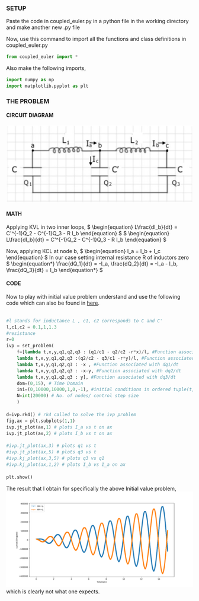 ### SETUP
Paste the code in coupled_euler.py in a python file in the working directory and make another new .py file

Now, use this command to import all the functions and class definitions in coupled_euler.py 

```python
from coupled_euler import *
```
Also make the following imports,

```python
import numpy as np
import matplotlib.pyplot as plt
```
### THE PROBLEM

#### CIRCUIT DIAGRAM
![](LC_.jpg)
#### MATH

Applying KVL in two inner loops,
$
\begin{equation}
    L\frac{dI_b}{dt} = C'^{-1}Q_2 - C^{-1}Q_3 - R I_b
\end{equation}
$
$
\begin{equation}
    L\frac{dI_b}{dt} = C'^{-1}Q_2 - C^{-1}Q_3 - R I_b
\end{equation}
$

Now, applying KCL at node b, 
$
\begin{equation}
    I_a = I_b + I_c
\end{equation}
$
In our case setting internal resistance R of inductors zero
$
\begin{equation*}
    \frac{dQ_1}{dt} = -I_a, \frac{dQ_2}{dt} = -I_a - I_b, \frac{dQ_3}{dt} = I_b
\end{equation*}
$
#### CODE
Now to play with initial value problem understand and use the following code which can also be found in [here](.,/coupled_oscillations.py).

```python class:"lineNo"

#l stands for inductance L , c1, c2 corresponds to C and C' 
l,c1,c2 = 0.1,1,1.3
#resistance
r=0
ivp = set_problem(
    f=[lambda t,x,y,q1,q2,q3 : (q1/c1 - q2/c2 -r*x)/l, #Function associated with (1)
    lambda t,x,y,q1,q2,q3 :(q2/c2 - q3/c1 -r*y)/l, #Function associated with (2)
    lambda t,x,y,q1,q2,q3 : -x , #Function associated with dq1/dt
    lambda t,x,y,q1,q2,q3 : -x-y, #Function associated with dq2/dt
    lambda t,x,y,q1,q2,q3 : y], #Function associated with dq3/dt
    dom=(0,15), # Time Domain 
    ini=(0,10000,10000,1,0,-1), #initial conditions in ordered tuple(t,I_a,I_b,q1,q2,q3)
    N=int(20000) # No. of nodes/ control step size
    )

d=ivp.rk4() # rk4 called to solve the ivp problem
fig,ax = plt.subplots(1,1) 
ivp.jt_plot(ax,1) # plots I_a vs t on ax
ivp.jt_plot(ax,2) # plots I_b vs t on ax

#ivp.jt_plot(ax,3) # plots q1 vs t
#ivp.jt_plot(ax,5) # plots q3 vs t
#ivp.kj_plot(ax,3,5) # plots q3 vs q1
#ivp.kj_plot(ax,1,2) # plots I_b vs I_a on ax

plt.show()
```
The result that I obtain for specifically the above Initial value problem,
![](coupled_LC_mode2.png)
which is clearly not what one expects.

